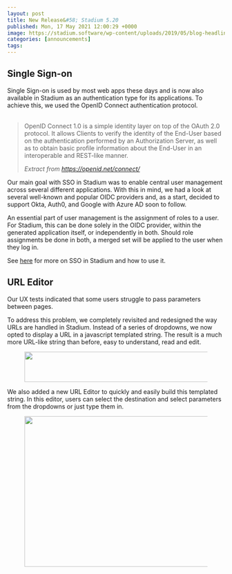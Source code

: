 ```yaml
---
layout: post
title: New Release&#58; Stadium 5.20
published: Mon, 17 May 2021 12:00:29 +0000
image: https://stadium.software/wp-content/uploads/2019/05/blog-headliners-02-650x350.jpg
categories: [announcements]
tags: 
---
```


<p>
</p>



<h2>Single Sign-on</h2>


<p>
<span style="font-weight: 400;">Single Sign-on is used by most web apps these days and is now also available in Stadium as an authentication type for its applications. To achieve this, we used the OpenID Connect authentication protocol.<br/>
<br/>
</span>
</p>


<blockquote class="wp-block-quote">
<p>OpenID Connect 1.0 is a simple identity layer on top of the OAuth 2.0 protocol. It allows Clients to verify the identity of the End-User based on the authentication performed by an Authorization Server, as well as to obtain basic profile information about the End-User in an interoperable and REST-like manner.</p>
<cite>
<em>Extract from </em>
<a href="https://openid.net/connect/">
<em>https://openid.net/connect/</em>
</a>
<br>
</cite>
</blockquote>



<p>Our main goal with SSO in Stadium was to enable central user management across several different applications. With this in mind, we had a look at several well-known and popular OIDC providers and, as a start, decided to support Okta, Auth0, and Google with Azure AD soon to follow.</p>



<p>An essential part of user management is the assignment of roles to a user. For Stadium, this can be done solely in the OIDC provider, within the generated application itself, or independently in both. Should role assignments be done in both, a merged set will be applied to the user when they log in.</p>



<p>See <a href="https://stadium.software/docs/HowItWorks/ApplicationManager#loginmode">here</a> for more on SSO in Stadium and how to use it.</p>



<h2>URL Editor</h2>



<p>Our UX tests indicated that some users struggle to pass parameters between pages.&nbsp;</p>



<p>To address this problem, we completely revisited and redesigned the way URLs are handled in Stadium. Instead of a series of dropdowns, we now opted to display a URL in a javascript templated string. The result is a much more URL-like string than before, easy to understand, read and edit.</p>



<figure class="wp-block-image size-large">
<img loading="lazy" width="493" height="70" src="https://stadium.software/wp-content/uploads/2021/05/Screenshot-2021-05-17-at-13.58.54.png" alt="" class="wp-image-1791" srcset="https://stadium.software/wp-content/uploads/2021/05/Screenshot-2021-05-17-at-13.58.54.png 493w, https://stadium.software/wp-content/uploads/2021/05/Screenshot-2021-05-17-at-13.58.54-300x43.png 300w" sizes="(max-width: 493px) 100vw, 493px"/>
</figure>



<p>We also added a new URL Editor to quickly and easily build this templated string. In this editor, users can select the destination and select parameters from the dropdowns or just type them in.</p>



<figure class="wp-block-image size-large">
<img loading="lazy" width="523" height="348" src="https://stadium.software/wp-content/uploads/2021/05/Screenshot-2021-05-17-at-13.59.03.png" alt="" class="wp-image-1792" srcset="https://stadium.software/wp-content/uploads/2021/05/Screenshot-2021-05-17-at-13.59.03.png 523w, https://stadium.software/wp-content/uploads/2021/05/Screenshot-2021-05-17-at-13.59.03-300x200.png 300w, https://stadium.software/wp-content/uploads/2021/05/Screenshot-2021-05-17-at-13.59.03-272x182.png 272w" sizes="(max-width: 523px) 100vw, 523px"/>
</figure>